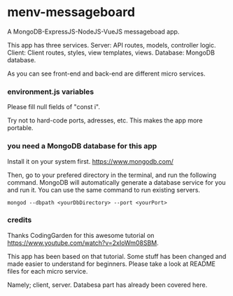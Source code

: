 # menv-messageboard
A MongoDB-ExpressJS-NodeJS-VueJS messageboad app.

This app has three services.
Server: API routes, models, controller logic.
Client: Client routes, styles, view templates, views.
Database: MongoDB database. 

As you can see front-end and back-end are different micro services. 

### environment.js variables 
Please fill null fields of "const i". 

Try not to hard-code ports, adresses, etc. This makes the app more portable. 

### you need a MongoDB database for this app 
Install it on your system first.
https://www.mongodb.com/

Then, go to your prefered directory in the terminal, and run the following command. MongoDB will automatically generate a database service for you and run it. You can use the same command to run existing servers.  
```
mongod --dbpath <yourDbDirectory> --port <yourPort>
```

### credits
Thanks CodingGarden for this awesome tutorial on https://www.youtube.com/watch?v=2xIoWm08SBM.

This app has been based on that tutorial. Some stuff has been changed and made easier to understand for beginners. Please take a look at README files for each micro service. 

Namely; client, server. Databesa part has already been covered here. 

  
